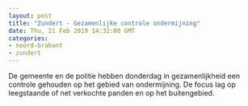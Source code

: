```yaml
---
layout: post
title: "Zundert - Gezamenlijke controle ondermijning"
date: Thu, 21 Feb 2019 14:32:00 GMT
categories: 
- noord-brabant 
- zundert 
---
```


De gemeente en de politie hebben donderdag in gezamenlijkheid een controle gehouden op het gebied van ondermijning. De focus lag op leegstaande of net verkochte panden en op het buitengebied.
